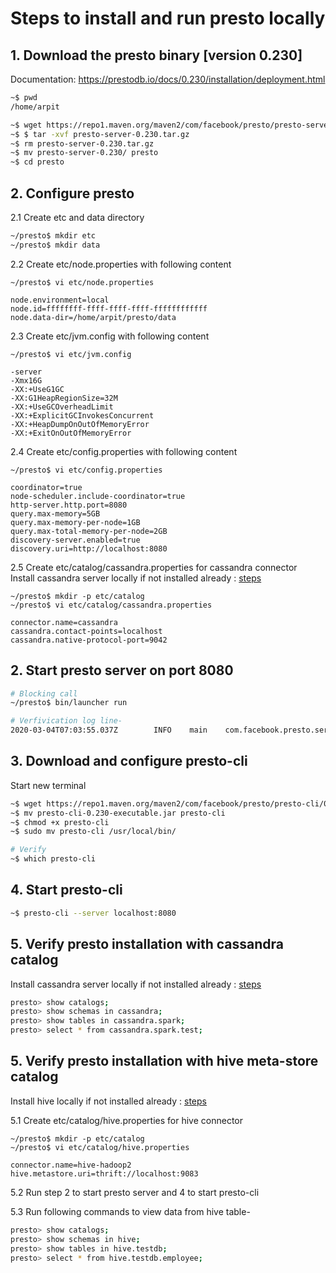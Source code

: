 # Steps to install and run presto locally

## 1. Download the presto binary [version 0.230]
Documentation: https://prestodb.io/docs/0.230/installation/deployment.html
<br>

``` bash
~$ pwd
/home/arpit

~$ wget https://repo1.maven.org/maven2/com/facebook/presto/presto-server/0.230/presto-server-0.230.tar.gz
~$ $ tar -xvf presto-server-0.230.tar.gz
~$ rm presto-server-0.230.tar.gz
~$ mv presto-server-0.230/ presto
~$ cd presto
```

## 2. Configure presto
2.1 Create etc and data directory
```bash
~/presto$ mkdir etc
~/presto$ mkdir data
```

2.2 Create etc/node.properties with following content
```.env
~/presto$ vi etc/node.properties

node.environment=local
node.id=ffffffff-ffff-ffff-ffff-ffffffffffff
node.data-dir=/home/arpit/presto/data
```

2.3 Create etc/jvm.config with following content
```.env
~/presto$ vi etc/jvm.config

-server
-Xmx16G
-XX:+UseG1GC
-XX:G1HeapRegionSize=32M
-XX:+UseGCOverheadLimit
-XX:+ExplicitGCInvokesConcurrent
-XX:+HeapDumpOnOutOfMemoryError
-XX:+ExitOnOutOfMemoryError
```

2.4 Create etc/config.properties with following content
```.env
~/presto$ vi etc/config.properties

coordinator=true
node-scheduler.include-coordinator=true
http-server.http.port=8080
query.max-memory=5GB
query.max-memory-per-node=1GB
query.max-total-memory-per-node=2GB
discovery-server.enabled=true
discovery.uri=http://localhost:8080
```

2.5 Create etc/catalog/cassandra.properties for cassandra connector
<br>
Install cassandra server locally if not installed already : [steps](../03-cassandra/cassandra-3.11.5.md)
```.env
~/presto$ mkdir -p etc/catalog
~/presto$ vi etc/catalog/cassandra.properties

connector.name=cassandra
cassandra.contact-points=localhost
cassandra.native-protocol-port=9042
```

## 2. Start presto server on port 8080
```bash
# Blocking call
~/presto$ bin/launcher run

# Verfivication log line-
2020-03-04T07:03:55.037Z        INFO    main    com.facebook.presto.server.PrestoServer ======== SERVER STARTED ========
```

## 3. Download and configure presto-cli
Start new terminal
```bash
~$ wget https://repo1.maven.org/maven2/com/facebook/presto/presto-cli/0.230/presto-cli-0.230-executable.jar
~$ mv presto-cli-0.230-executable.jar presto-cli
~$ chmod +x presto-cli
~$ sudo mv presto-cli /usr/local/bin/

# Verify
~$ which presto-cli
```

## 4. Start presto-cli
```bash
~$ presto-cli --server localhost:8080
```

## 5. Verify presto installation with cassandra catalog
Install cassandra server locally if not installed already : [steps](../03-cassandra/cassandra-3.11.5.md)
     
```bash
presto> show catalogs;
presto> show schemas in cassandra;
presto> show tables in cassandra.spark;
presto> select * from cassandra.spark.test;
```

## 5. Verify presto installation with hive meta-store catalog
Install hive locally if not installed already : [steps](../01-hadoop/hive-2.3.5.md)

5.1 Create etc/catalog/hive.properties for hive connector
```..env
~/presto$ mkdir -p etc/catalog
~/presto$ vi etc/catalog/hive.properties

connector.name=hive-hadoop2
hive.metastore.uri=thrift://localhost:9083
```
5.2 Run step 2 to start presto server and 4 to start presto-cli

5.3 Run following commands to view data from hive table-
```bash
presto> show catalogs;
presto> show schemas in hive;
presto> show tables in hive.testdb;
presto> select * from hive.testdb.employee;
```